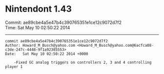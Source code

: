 # Nintendont 1.43
Commit: ae89cbe4a5e47b4c390765351e1ce12c9072d7f2  
Time: Sat May 10 02:50:22 2014   

-----

```
commit ae89cbe4a5e47b4c390765351e1ce12c9072d7f2
Author: Howard_M_Busch@yahoo.com <Howard_M_Busch@yahoo.com@6acfca08-c3de-247c-4448-9f1a92385553>
Date:   Sat May 10 02:50:22 2014 +0000

    -Fixed GC analog triggers on controllers 2, 3 and 4 controlling player 1
```
